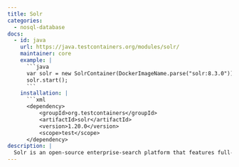 ```yaml
---
title: Solr
categories:
  - nosql-database
docs:
  - id: java
    url: https://java.testcontainers.org/modules/solr/
    maintainer: core
    example: |
      ```java
      var solr = new SolrContainer(DockerImageName.parse("solr:8.3.0"));
      solr.start();
      ```
    installation: |
      ```xml
      <dependency>
          <groupId>org.testcontainers</groupId>
          <artifactId>solr</artifactId>
          <version>1.20.0</version>
          <scope>test</scope>
      </dependency>
description: |
  Solr is an open-source enterprise-search platform that features full-text search, hit highlighting, faceted search, real-time indexing, dynamic clustering, database integration, NoSQL features and rich document handling.
---
```

